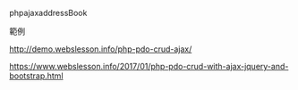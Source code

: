 phpajaxaddressBook


範例

http://demo.webslesson.info/php-pdo-crud-ajax/


https://www.webslesson.info/2017/01/php-pdo-crud-with-ajax-jquery-and-bootstrap.html
